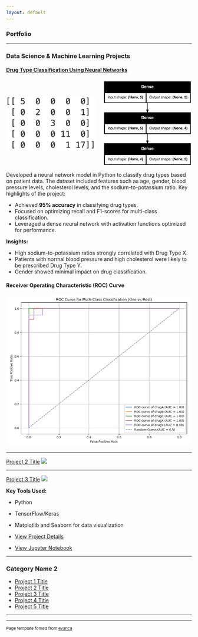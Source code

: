 ```yaml
---
layout: default
---
```


<head>
  <link rel="stylesheet" href="assets/styles/styles.css">
</head>

### **Portfolio**

---

### Data Science & Machine Learning Projects

#### [Drug Type Classification Using Neural Networks](./project-drug-classification/project-details.md)

<div style="display: flex; align-items: center; max-width: 100%; justify-content: space-between;">
  <img src="images/confusion_matrix.png" alt="Confusion Matrix Thumbnail" style="max-width: 48%; height: auto;"/>
  <img src="images/model_architecture.png" alt="Model Architecture" style="max-width: 48%; height: auto;"/>
</div>


Developed a neural network model in Python to classify drug types based on patient data. The dataset included features such as age, gender, blood pressure levels, cholesterol levels, and the sodium-to-potassium ratio. Key highlights of the project:

- Achieved **95% accuracy** in classifying drug types.
- Focused on optimizing recall and F1-scores for multi-class classification.
- Leveraged a dense neural network with activation functions optimized for performance.

**Insights:**
- High sodium-to-potassium ratios strongly correlated with Drug Type X.
- Patients with normal blood pressure and high cholesterol were likely to be prescribed Drug Type Y.
- Gender showed minimal impact on drug classification.

#### **Receiver Operating Characteristic (ROC) Curve**

<div class="image-container">
  <img src="images/roc_curve.png" alt="ROC Curve" />
</div>

---
[Project 2 Title](/pdf/sample_presentation.pdf)
<img src="images/dummy_thumbnail.jpg?raw=true"/>

---
[Project 3 Title](http://example.com/)
<img src="images/dummy_thumbnail.jpg?raw=true"/>

**Key Tools Used:**
- Python
- TensorFlow/Keras
- Matplotlib and Seaborn for data visualization

- [View Project Details](./project-drug-classification/project-details.md)
- [View Jupyter Notebook](./project-drug-classification/project-drug-classification.html)

---
 
### Category Name 2

- [Project 1 Title](http://example.com/)
- [Project 2 Title](http://example.com/)
- [Project 3 Title](http://example.com/)
- [Project 4 Title](http://example.com/)
- [Project 5 Title](http://example.com/)

---




---
<p style="font-size:11px">Page template forked from <a href="https://github.com/evanca/quick-portfolio">evanca</a></p>
<!-- Remove above link if you don't want to attibute -->
